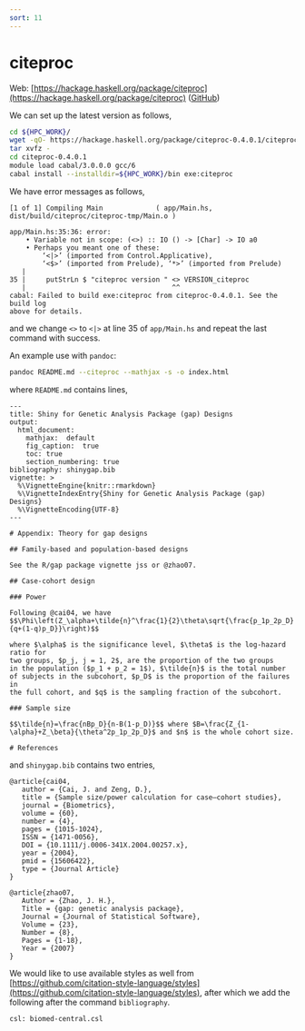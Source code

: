 ```yaml
---
sort: 11
---
```


# citeproc

Web: [https://hackage.haskell.org/package/citeproc](https://hackage.haskell.org/package/citeproc) ([GitHub](https://github.com/jgm/citeproc))

We can set up the latest version as follows,

```bash
cd ${HPC_WORK}/
wget -qO- https://hackage.haskell.org/package/citeproc-0.4.0.1/citeproc-0.4.0.1.tar.gz | \
tar xvfz -
cd citeproc-0.4.0.1
module load cabal/3.0.0.0 gcc/6
cabal install --installdir=${HPC_WORK}/bin exe:citeproc
```

We have error messages as follows,

```
[1 of 1] Compiling Main             ( app/Main.hs, dist/build/citeproc/citeproc-tmp/Main.o )

app/Main.hs:35:36: error:
    • Variable not in scope: (<>) :: IO () -> [Char] -> IO a0
    • Perhaps you meant one of these:
        ‘<|>’ (imported from Control.Applicative),
        ‘<$>’ (imported from Prelude), ‘*>’ (imported from Prelude)
   |
35 |     putStrLn $ "citeproc version " <> VERSION_citeproc
   |                                    ^^
cabal: Failed to build exe:citeproc from citeproc-0.4.0.1. See the build log
above for details.
```

and we change `<>` to `<|>` at line 35 of `app/Main.hs` and repeat the last command with success.

An example use with `pandoc`:

```bash
pandoc README.md --citeproc --mathjax -s -o index.html
```

where `README.md` contains lines,

```
---
title: Shiny for Genetic Analysis Package (gap) Designs
output:
  html_document:
    mathjax:  default
    fig_caption:  true
    toc: true
    section_numbering: true
bibliography: shinygap.bib
vignette: >
  %\VignetteEngine{knitr::rmarkdown}
  %\VignetteIndexEntry{Shiny for Genetic Analysis Package (gap) Designs}
  %\VignetteEncoding{UTF-8}
---

# Appendix: Theory for gap designs

## Family-based and population-based designs

See the R/gap package vignette jss or @zhao07.

## Case-cohort design

### Power

Following @cai04, we have
$$\Phi\left(Z_\alpha+\tilde{n}^\frac{1}{2}\theta\sqrt{\frac{p_1p_2p_D}{q+(1-q)p_D}}\right)$$

where $\alpha$ is the significance level, $\theta$ is the log-hazard ratio for
two groups, $p_j, j = 1, 2$, are the proportion of the two groups
in the population ($p_1 + p_2 = 1$), $\tilde{n}$ is the total number of subjects in the subcohort, $p_D$ is the proportion of the failures in
the full cohort, and $q$ is the sampling fraction of the subcohort.

### Sample size

$$\tilde{n}=\frac{nBp_D}{n-B(1-p_D)}$$ where $B=\frac{Z_{1-\alpha}+Z_\beta}{\theta^2p_1p_2p_D}$ and $n$ is the whole cohort size.

# References

```

and `shinygap.bib` contains two entries,

```
@article{cai04,
   author = {Cai, J. and Zeng, D.},
   title = {Sample size/power calculation for case–cohort studies},
   journal = {Biometrics},
   volume = {60},
   number = {4},
   pages = {1015-1024},
   ISSN = {1471-0056},
   DOI = {10.1111/j.0006-341X.2004.00257.x},
   year = {2004},
   pmid = {15606422},
   type = {Journal Article}
}

@article{zhao07,
   Author = {Zhao, J. H.},
   Title = {gap: genetic analysis package},
   Journal = {Journal of Statistical Software},
   Volume = {23},
   Number = {8},
   Pages = {1-18},
   Year = {2007}
}
```

We would like to use available styles as well from [https://github.com/citation-style-language/styles](https://github.com/citation-style-language/styles), after which we add the following after the command `bibliography`.

```
csl: biomed-central.csl
```
